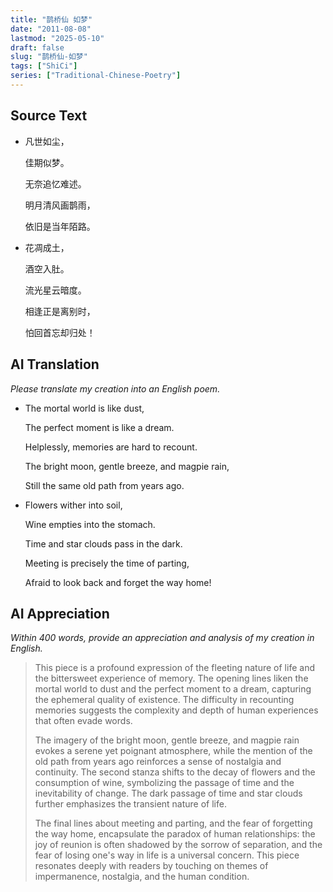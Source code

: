 ```yaml
---
title: "鹊桥仙 如梦"
date: "2011-08-08"
lastmod: "2025-05-10"
draft: false
slug: "鹊桥仙-如梦"
tags: ["ShiCi"]
series: ["Traditional-Chinese-Poetry"]
---
```


## Source Text

* 凡世如尘，
  
  佳期似梦。
  
  无奈追忆难述。
  
  明月清风画鹊雨，
  
  依旧是当年陌路。
  
* 花凋成土，
  
  酒空入肚。
  
  流光星云暗度。
  
  相逢正是离别时，
  
  怕回首忘却归处！

## AI Translation

*Please translate my creation into an English poem.*

* The mortal world is like dust,
  
  The perfect moment is like a dream.
  
  Helplessly, memories are hard to recount.
  
  The bright moon, gentle breeze, and magpie rain,
  
  Still the same old path from years ago.
  
* Flowers wither into soil,
  
  Wine empties into the stomach.
  
  Time and star clouds pass in the dark.
  
  Meeting is precisely the time of parting,
  
  Afraid to look back and forget the way home!

## AI Appreciation

*Within 400 words, provide an appreciation and analysis of my creation in English.*

> This piece is a profound expression of the fleeting nature of life and the bittersweet experience of memory. The opening lines liken the mortal world to dust and the perfect moment to a dream, capturing the ephemeral quality of existence. The difficulty in recounting memories suggests the complexity and depth of human experiences that often evade words.
>
>The imagery of the bright moon, gentle breeze, and magpie rain evokes a serene yet poignant atmosphere, while the mention of the old path from years ago reinforces a sense of nostalgia and continuity. The second stanza shifts to the decay of flowers and the consumption of wine, symbolizing the passage of time and the inevitability of change. The dark passage of time and star clouds further emphasizes the transient nature of life.
>
>The final lines about meeting and parting, and the fear of forgetting the way home, encapsulate the paradox of human relationships: the joy of reunion is often shadowed by the sorrow of separation, and the fear of losing one's way in life is a universal concern. This piece resonates deeply with readers by touching on themes of impermanence, nostalgia, and the human condition.
